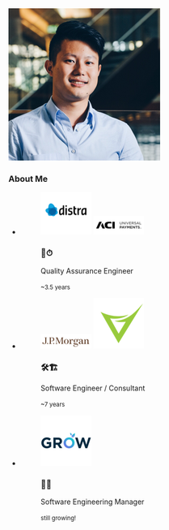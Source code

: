 <!-- note
- So a little about myself, I have been in the industry for just over 10 years

- I started off as a quality assurance engineer, predominately focusing on automation and performance testing on payment switching products

- Then I moved over to software development built and shipped code for about 7 years working in an investment bank and also through various projects in my role as a software consultant for Versent

- At the start of the month I move to GROW Super as a software engineering manager where I am currently managing a team of about 20 engineers. At GROW we believe in genuine and better financial wellbeing for all and we are doing this by building a new Superannuation Administration platform to help super funds to improve operational efficiency and reduce cost. This would translate to lower fees and greater returns to people like you and me. 

- I consider my move as a bit of a career change so I would love to hear from people who have made a similar transition. We are also hiring for backend/fullstack devs with experience in Kotlin and Vue. So if you see do me around after the talk, please feel free to come and have a chat with me. 

-->
<div>
    <img class="avatar-80" src="../static/images/me2015.png"  alt="Ben Shi"/>
</div>

### About Me

<ul class="wrap flexblock clients border slide-bottom">
    <li>
        <figure class="aligncenter">
            <img class="" src="../static/images/distra.png" alt="Ben Shi"/>
            <img class="" src="../static/images/aci-worldwide.png" alt="Ben Shi"/>
            <figcaption class="">
                <h3>📐⏱</h3>
                <p>Quality Assurance Engineer</p>
                <small>~3.5 years</small>
            </figcaption>
        </figure>
    </li>
    <li>
        <figure class="aligncenter">
            <img class="" src="../static/images/jpmorgan.png" alt="Ben Shi"/>
            <img class="" src="../static/images/versent.png" alt="Ben Shi"/>
            <figcaption>
                <h3>🛠🏗</h3>
                <p>Software Engineer / Consultant</p>
                <small>~7 years</small>
            </figcaption>
        </figure>
    </li>
    <li>
        <figure class="aligncenter">
            <img class="" src="../static/images/grow.png" alt="Ben Shi"/>
            <figcaption>
                <h3>📝🌱</h3>
                <p>Software Engineering Manager</p>
                <small>still growing!</small>
            </figcaption>
        </figure>
    </li>
</ul>
